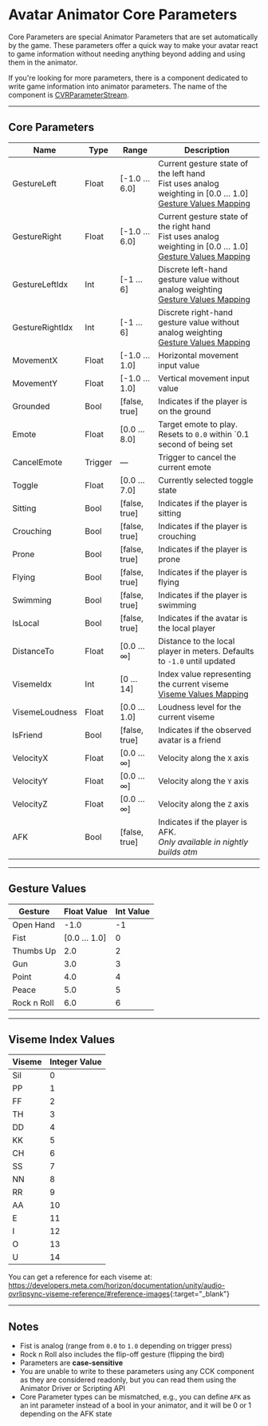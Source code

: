 # Avatar Animator Core Parameters

Core Parameters are special Animator Parameters that are set automatically by the game. These parameters offer a quick 
way to make your avatar react to game information without needing anything beyond adding and using them in the animator.

If you're looking for more parameters, there is a component dedicated to write game information into animator 
parameters. The name of the component is [CVRParameterStream](../components/cvr-parameter-stream.md).

---

## Core Parameters

| Name            | Type    | Range         | Description                                                                                                                       |
|-----------------|---------|---------------|-----------------------------------------------------------------------------------------------------------------------------------|
| GestureLeft     | Float   | [-1.0 … 6.0]  | Current gesture state of the left hand<br>Fist uses analog weighting in [0.0 … 1.0]<br>[Gesture Values Mapping](#gesture-values)  |
| GestureRight    | Float   | [-1.0 … 6.0]  | Current gesture state of the right hand<br>Fist uses analog weighting in [0.0 … 1.0]<br>[Gesture Values Mapping](#gesture-values) |
| GestureLeftIdx  | Int     | [-1 … 6]      | Discrete left-hand gesture value without analog weighting<br>[Gesture Values Mapping](#gesture-values)                            |
| GestureRightIdx | Int     | [-1 … 6]      | Discrete right-hand gesture value without analog weighting<br>[Gesture Values Mapping](#gesture-values)                           |
| MovementX       | Float   | [-1.0 … 1.0]  | Horizontal movement input value                                                                                                   |
| MovementY       | Float   | [-1.0 … 1.0]  | Vertical movement input value                                                                                                     |
| Grounded        | Bool    | [false, true] | Indicates if the player is on the ground                                                                                          |
| Emote           | Float   | [0.0 … 8.0]   | Target emote to play. Resets to `0.0` within `0.1 second of being set                                                             |
| CancelEmote     | Trigger | —             | Trigger to cancel the current emote                                                                                               |
| Toggle          | Float   | [0.0 … 7.0]   | Currently selected toggle state                                                                                                   |
| Sitting         | Bool    | [false, true] | Indicates if the player is sitting                                                                                                |
| Crouching       | Bool    | [false, true] | Indicates if the player is crouching                                                                                              |
| Prone           | Bool    | [false, true] | Indicates if the player is prone                                                                                                  |
| Flying          | Bool    | [false, true] | Indicates if the player is flying                                                                                                 |
| Swimming        | Bool    | [false, true] | Indicates if the player is swimming                                                                                               |
| IsLocal         | Bool    | [false, true] | Indicates if the avatar is the local player                                                                                       |
| DistanceTo      | Float   | [0.0 … ∞]     | Distance to the local player in meters. Defaults to `-1.0` until updated                                                          |
| VisemeIdx       | Int     | [0 … 14]      | Index value representing the current viseme<br>[Viseme Values Mapping](#viseme-index-values)                                      |
| VisemeLoudness  | Float   | [0.0 … 1.0]   | Loudness level for the current viseme                                                                                             |
| IsFriend        | Bool    | [false, true] | Indicates if the observed avatar is a friend                                                                                      |
| VelocityX       | Float   | [0.0 … ∞]     | Velocity along the `X` axis                                                                                                       |
| VelocityY       | Float   | [0.0 … ∞]     | Velocity along the `Y` axis                                                                                                       |
| VelocityZ       | Float   | [0.0 … ∞]     | Velocity along the `Z` axis                                                                                                       |
| AFK             | Bool    | [false, true] | Indicates if the player is AFK.<br>*Only available in nightly builds atm*                                                         |

---

## Gesture Values

| Gesture     | Float Value | Int Value |
|-------------|-------------|-----------|
| Open Hand   | -1.0        | -1        |
| Fist        | [0.0 … 1.0] | 0         |
| Thumbs Up   | 2.0         | 2         |
| Gun         | 3.0         | 3         |
| Point       | 4.0         | 4         |
| Peace       | 5.0         | 5         |
| Rock n Roll | 6.0         | 6         |

---

## Viseme Index Values

| Viseme | Integer Value |
|--------|---------------|
| Sil    | 0             |
| PP     | 1             |
| FF     | 2             |
| TH     | 3             |
| DD     | 4             |
| KK     | 5             |
| CH     | 6             |
| SS     | 7             |
| NN     | 8             |
| RR     | 9             |
| AA     | 10            |
| E      | 11            |
| I      | 12            |
| O      | 13            |
| U      | 14            |

You can get a reference for each viseme at: 
<https://developers.meta.com/horizon/documentation/unity/audio-ovrlipsync-viseme-reference/#reference-images>{:target="_blank"}

---

## Notes

- Fist is analog (range from `0.0` to `1.0` depending on trigger press)
- Rock n Roll also includes the flip-off gesture (flipping the bird)
- Parameters are **case-sensitive**
- You are unable to write to these parameters using any CCK component as they are considered readonly, but you can read them using the Animator Driver or Scripting API
- Core Parameter types can be mismatched, e.g., you can define `AFK` as an int parameter instead of a bool in your animator, and it will be 0 or 1 depending on the AFK state